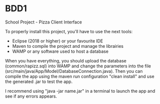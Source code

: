 # BDD1
School Project - Pizza Client Interface

To properly install this project, you'll have to use the next tools:  
- Eclipse (2018 or higher) or your favourite IDE  
- Maven to compile the project and manage the librairies  
- WAMP or any software used to host a database  
  
When you have everything, you should upload the database (common/rapizz.sql) into WAMP and change the parameters into the file (src/main/java/App/Model/DatabaseConnection.java).
Then you can compile the app using the maven run configuration "clean install" and use the generated .jar to test the app.  
  
I recommend using "java -jar name.jar" in a terminal to launch the app and see if any errors appears.
